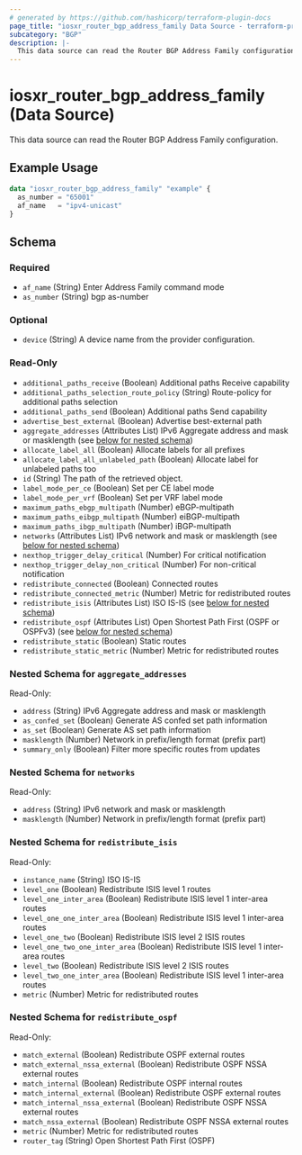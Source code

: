 ```yaml
---
# generated by https://github.com/hashicorp/terraform-plugin-docs
page_title: "iosxr_router_bgp_address_family Data Source - terraform-provider-iosxr"
subcategory: "BGP"
description: |-
  This data source can read the Router BGP Address Family configuration.
---
```


# iosxr_router_bgp_address_family (Data Source)

This data source can read the Router BGP Address Family configuration.

## Example Usage

```terraform
data "iosxr_router_bgp_address_family" "example" {
  as_number = "65001"
  af_name   = "ipv4-unicast"
}
```

<!-- schema generated by tfplugindocs -->
## Schema

### Required

- `af_name` (String) Enter Address Family command mode
- `as_number` (String) bgp as-number

### Optional

- `device` (String) A device name from the provider configuration.

### Read-Only

- `additional_paths_receive` (Boolean) Additional paths Receive capability
- `additional_paths_selection_route_policy` (String) Route-policy for additional paths selection
- `additional_paths_send` (Boolean) Additional paths Send capability
- `advertise_best_external` (Boolean) Advertise best-external path
- `aggregate_addresses` (Attributes List) IPv6 Aggregate address and mask or masklength (see [below for nested schema](#nestedatt--aggregate_addresses))
- `allocate_label_all` (Boolean) Allocate labels for all prefixes
- `allocate_label_all_unlabeled_path` (Boolean) Allocate label for unlabeled paths too
- `id` (String) The path of the retrieved object.
- `label_mode_per_ce` (Boolean) Set per CE label mode
- `label_mode_per_vrf` (Boolean) Set per VRF label mode
- `maximum_paths_ebgp_multipath` (Number) eBGP-multipath
- `maximum_paths_eibgp_multipath` (Number) eiBGP-multipath
- `maximum_paths_ibgp_multipath` (Number) iBGP-multipath
- `networks` (Attributes List) IPv6 network and mask or masklength (see [below for nested schema](#nestedatt--networks))
- `nexthop_trigger_delay_critical` (Number) For critical notification
- `nexthop_trigger_delay_non_critical` (Number) For non-critical notification
- `redistribute_connected` (Boolean) Connected routes
- `redistribute_connected_metric` (Number) Metric for redistributed routes
- `redistribute_isis` (Attributes List) ISO IS-IS (see [below for nested schema](#nestedatt--redistribute_isis))
- `redistribute_ospf` (Attributes List) Open Shortest Path First (OSPF or OSPFv3) (see [below for nested schema](#nestedatt--redistribute_ospf))
- `redistribute_static` (Boolean) Static routes
- `redistribute_static_metric` (Number) Metric for redistributed routes

<a id="nestedatt--aggregate_addresses"></a>
### Nested Schema for `aggregate_addresses`

Read-Only:

- `address` (String) IPv6 Aggregate address and mask or masklength
- `as_confed_set` (Boolean) Generate AS confed set path information
- `as_set` (Boolean) Generate AS set path information
- `masklength` (Number) Network in prefix/length format (prefix part)
- `summary_only` (Boolean) Filter more specific routes from updates


<a id="nestedatt--networks"></a>
### Nested Schema for `networks`

Read-Only:

- `address` (String) IPv6 network and mask or masklength
- `masklength` (Number) Network in prefix/length format (prefix part)


<a id="nestedatt--redistribute_isis"></a>
### Nested Schema for `redistribute_isis`

Read-Only:

- `instance_name` (String) ISO IS-IS
- `level_one` (Boolean) Redistribute ISIS level 1 routes
- `level_one_inter_area` (Boolean) Redistribute ISIS level 1 inter-area routes
- `level_one_one_inter_area` (Boolean) Redistribute ISIS level 1 inter-area routes
- `level_one_two` (Boolean) Redistribute ISIS level 2 ISIS routes
- `level_one_two_one_inter_area` (Boolean) Redistribute ISIS level 1 inter-area routes
- `level_two` (Boolean) Redistribute ISIS level 2 ISIS routes
- `level_two_one_inter_area` (Boolean) Redistribute ISIS level 1 inter-area routes
- `metric` (Number) Metric for redistributed routes


<a id="nestedatt--redistribute_ospf"></a>
### Nested Schema for `redistribute_ospf`

Read-Only:

- `match_external` (Boolean) Redistribute OSPF external routes
- `match_external_nssa_external` (Boolean) Redistribute OSPF NSSA external routes
- `match_internal` (Boolean) Redistribute OSPF internal routes
- `match_internal_external` (Boolean) Redistribute OSPF external routes
- `match_internal_nssa_external` (Boolean) Redistribute OSPF NSSA external routes
- `match_nssa_external` (Boolean) Redistribute OSPF NSSA external routes
- `metric` (Number) Metric for redistributed routes
- `router_tag` (String) Open Shortest Path First (OSPF)
